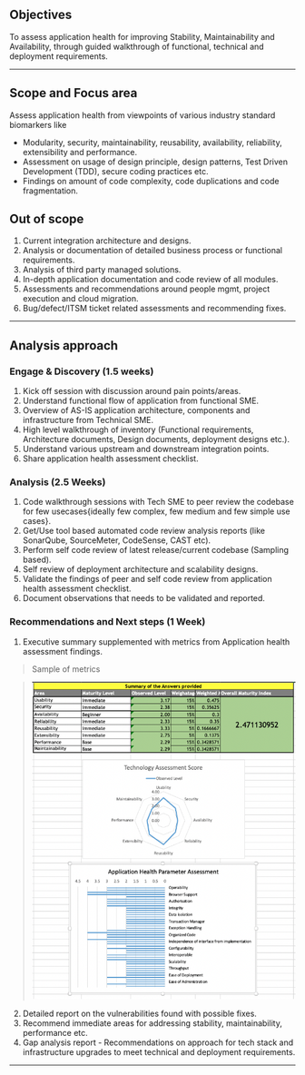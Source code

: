 ## Objectives
To assess application health for improving Stability, Maintainability and Availability, through guided walkthrough of functional, technical and deployment requirements. 


***

## Scope and Focus area
Assess application health from viewpoints of various industry standard biomarkers like 
 * Modularity, security, maintainability, reusability, availability, reliability, extensibility and performance.
 * Assessment on usage of design principle, design patterns, Test Driven Development (TDD), secure coding practices etc.
 * Findings on amount of code complexity, code duplications and code fragmentation.


## Out of scope
 1. Current integration architecture and designs.
 2. Analysis or documentation of detailed business process or functional requirements.
 3. Analysis of third party managed solutions.
 4. In-depth application documentation and code review of all modules. 
 5. Assessments and recommendations around people mgmt, project execution and cloud migration.
 6. Bug/defect/ITSM ticket related assessments and recommending fixes.


***


## Analysis approach


 ### Engage & Discovery (1.5 weeks)
 1. Kick off session with discussion around pain points/areas.
 2. Understand functional flow of application from functional SME.
 3. Overview of AS-IS application architecture, components and infrastructure from Technical SME.
 4. High level walkthrough of inventory (Functional requirements, Architecture documents, Design documents, deployment designs etc.).
 5. Understand various upstream and downstream integration points. 
 6. Share application health assessment checklist.



 ### Analysis (2.5 Weeks)
 1. Code walkthrough sessions with Tech SME to peer review the codebase for few usecases{ideally few complex, few medium and few simple use cases}. 
 2. Get/Use tool based automated code review analysis reports (like SonarQube, SourceMeter, CodeSense, CAST etc).
 3. Perform self code review of latest release/current codebase (Sampling based).
 4. Self review of deployment architecture and scalability designs.
 5. Validate the findings of peer and self code review from application health assessment checklist.
 6. Document observations that needs to be validated and reported.



 ### Recommendations and Next steps (1 Week)
 1. Executive summary supplemented with metrics from Application health assessment findings.

>  Sample of metrics

>  ![](https://github.com/KamleshMaliNagarro/AppHealthAssessment/blob/main/Assessment%20Score.png)

 2. Detailed report on the vulnerabilities found with possible fixes.
 3. Recommend immediate areas for addressing stability, maintainability, performance etc.
 4. Gap analysis report - Recommendations on approach for tech stack and infrastructure upgrades to meet technical and deployment requirements.


***

